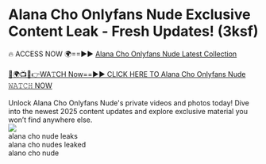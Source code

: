 # Alana Cho Onlyfans Nude Exclusive Content Leak - Fresh Updates! (3ksf)

🔥 ACCESS NOW 🌍==►► <a href="https://tinyurl.com/2mz8nhtm" rel="nofollow">Alana Cho Onlyfans Nude Latest Collection</a>
<br><br>
[🔴🌍📺📱👉WA𝚃CH Now==►► CLICK HERE TO Alana Cho Onlyfans Nude 𝚆𝙰𝚃𝙲𝙷 NOW](https://tinyurl.com/2mz8nhtm)
<br><br>
Unlock Alana Cho Onlyfans Nude's private videos and photos today! Dive into the newest 2025 content updates and explore exclusive material you won’t find anywhere else.
<br>
<a href="https://tinyurl.com/2mz8nhtm" rel="nofollow" data-target="animated-image.originalLink"><img src="https://camo.githubusercontent.com/8a4f000d20f83aca3bf7ec5f350d767afa0574a8a352519fd8cfa583a6f93a33/68747470733a2f2f692e696d6775722e636f6d2f644a486b345a712e676966" data-canonical-src="https://i.imgur.com/dJHk4Zq.gif" style="max-width: 100%; display: inline-block;" data-target="animated-image.originalImage"></a>
<br>
alana cho nude leaks<br>
alana cho nudes leaked<br>
alano cho nude